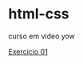 # html-css
 curso em video yow

<a href="https://kennedykauan.github.io/html-css/exercicios/ex001">Exercicio 01<a>